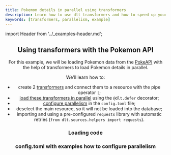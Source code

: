 ```yaml
---
title: Pokemon details in parallel using transformers
description: Learn how to use dlt transformers and how to speed up your loads with parallelism
keywords: [transformers, parallelism, example]
---
```


import Header from '../_examples-header.md';

<Header
    intro="In this example, you will learn how to load a list of Pokemon from the PokeAPI and with the help of dlt transformers
    automatically query additional data per retrieved Pokemon. You will also learn how to harness parallelism with a thread pool."
    slug="transformers"
    run_file="pokemon"
    destination="duckdb"/>


## Using transformers with the Pokemon API

For this example, we will be loading Pokemon data from the [PokeAPI](https://pokeapi.co/) with the help of transformers to load
Pokemon details in parallel.

We'll learn how to:
- create 2 [transformers](../../general-usage/resource.md#feeding-data-from-one-resource-into-another) and connect them to a resource with the pipe operator `|`;
- [load these transformers in parallel](../../reference/performance.md#parallelism) using the `@dlt.defer` decorator;
- [configure parallelism](../../reference/performance.md#parallel-pipeline-config-example) in the `config.toml` file;
- deselect the main resource, so it will not be loaded into the database;
- importing and using a pre-configured `requests` library with automatic retries (`from dlt.sources.helpers import requests`).

### Loading code

<!--@@@DLT_SNIPPET ./code/pokemon-snippets.py::example-->



### config.toml with examples how to configure parallelism
<!--@@@DLT_SNIPPET ./code/.dlt/config.toml::example-->


